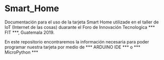 # Smart_Home
 Documentación para el uso de la tarjeta Smart Home utilizade en el taller de IoT (Internet de las cosas) duarante el Foro de Innovación Tecnologica *** FIT ***, Guatemala 2019.

 En este repositorio encontraremos la información necesaria para poder programar nuestra tarjeta por medio de *** ARDUINO IDE *** o *** MicroPython ***
